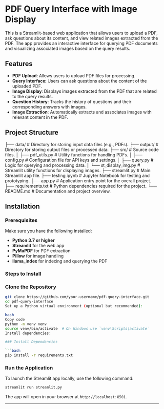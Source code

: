 # PDF Query Interface with Image Display

This is a Streamlit-based web application that allows users to upload a PDF, ask questions about its content, and view related images extracted from the PDF. The app provides an interactive interface for querying PDF documents and visualizing associated images based on the query results.

## Features

- **PDF Upload**: Allows users to upload PDF files for processing.
- **Query Interface**: Users can ask questions about the content of the uploaded PDF.
- **Image Display**: Displays images extracted from the PDF that are related to the query results.
- **Question History**: Tracks the history of questions and their corresponding answers with images.
- **Image Extraction**: Automatically extracts and associates images with relevant content in the PDF.

## Project Structure
├── data/                 # Directory for storing input data files (e.g., PDFs).
├── output/               # Directory for storing output files or processed data.
├── src/                  # Source code files.
│   ├── pdf_utils.py      # Utility functions for handling PDFs.
│   ├── config.py         # Configuration file for API keys and settings.
│   ├── query.py          # Logic for querying and processing data.
│   └── st_display_img.py # Streamlit utility functions for displaying images.
├── streamlit.py          # Main Streamlit app file.
├── testing.ipynb         # Jupyter Notebook for testing and prototyping.
├── app.py                # Application entry point for the overall project.
├── requirements.txt      # Python dependencies required for the project.
└── README.md             # Documentation and project overview.





## Installation

### Prerequisites

Make sure you have the following installed:

- **Python 3.7 or higher**
- **Streamlit** for the web app
- **PyMuPDF** for PDF extraction
- **Pillow** for image handling
- **llama_index** for indexing and querying the PDF

### Steps to Install

### Clone the Repository

   ```bash
   git clone https://github.com/your-username/pdf-query-interface.git
   cd pdf-query-interface
Set up a Python virtual environment (optional but recommended):

bash
Copy code
python -m venv venv
source venv/bin/activate  # On Windows use `venv\Scripts\activate`
Install dependencies:

### Install Dependencies

```bash
pip install -r requirements.txt
```



### Run the Application

To launch the Streamlit app locally, use the following command:

```bash
streamlit run streamlit.py
```

The app will open in your browser at `http://localhost:8501`.

---
